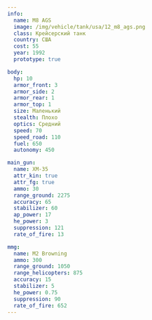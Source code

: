 ```yaml
---
info:
  name: M8 AGS
  image: /img/vehicle/tank/usa/12_m8_ags.png
  class: Крейсерский танк
  country: США
  cost: 55
  year: 1992
  prototype: true

body:
  hp: 10
  armor_front: 3
  armor_side: 2
  armor_rear: 1
  armor_top: 1
  size: Маленький
  stealth: Плохо
  optics: Средний
  speed: 70
  speed_road: 110
  fuel: 650
  autonomy: 450

main_gun:
  name: XM-35
  attr_kin: true
  attr_fg: true
  ammo: 30
  range_ground: 2275
  accuracy: 65
  stabilizer: 60
  ap_power: 17
  he_power: 3
  suppression: 121
  rate_of_fire: 13

mmg:
  name: M2 Browning
  ammo: 300
  range_ground: 1050
  range_helicopters: 875
  accuracy: 15
  stabilizer: 5
  he_power: 0.75
  suppression: 90
  rate_of_fire: 652
---
```

